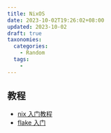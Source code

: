 ```yaml
---
title: NixOS
date: 2023-10-02T19:26:02+08:00
updated: 2023-10-02
draft: true
taxonomies:
  categories:
    - Random
  tags:
    -
---
```


<!-- more -->

## 教程

- [nix 入门教程](https://nix.dev/)
- [flake 入门](https://tonyfinn.com/blog/nix-from-first-principles-flake-edition/nix-7-what-about-flakes-then/)
